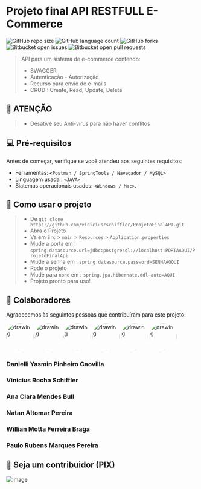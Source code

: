# Projeto final API RESTFULL E-Commerce

![GitHub repo size](https://img.shields.io/github/repo-size/viniciusrschiffler/ProjetoFinalAPI?style=for-the-badge)
![GitHub language count](https://img.shields.io/github/languages/count/viniciusrschiffler/ProjetoFinalAPI?style=for-the-badge)
![GitHub forks](https://img.shields.io/github/forks/viniciusrschiffler/ProjetoFinalAPI?style=for-the-badge)
![Bitbucket open issues](https://img.shields.io/bitbucket/issues/viniciusrschiffler/ProjetoFinalAPI?style=for-the-badge)
![Bitbucket open pull requests](https://img.shields.io/bitbucket/pr-raw/viniciusrschiffler/ProjetoFinalAPI?style=for-the-badge)

> API para um sistema de e-commerce contendo: 
> - SWAGGER
> - Autenticação - Autorização
> - Recurso para envio de e-mails
> - CRUD : Create, Read, Update, Delete

## 🚨 ATENÇÃO
> * Desative seu Anti-vírus para não haver conflitos



## 💻 Pré-requisitos
Antes de começar, verifique se você atendeu aos seguintes requisitos:
* Ferramentas: `<Postman / SpringTools / Navegador / MySQL>`
* Linguagem usada : `<JAVA>`
* Siatemas operacionais usados: `<Windows / Mac>`.

## 📃 Como usar o projeto
> -  De `git clone https://github.com/viniciusrschiffler/ProjetoFinalAPI.git`
> - Abra o Projeto
> - Va em `Src` > `main` > `Resources` > `Application.properties`
> - Mude a porta em : `spring.datasource.url=jdbc:postgresql://localhost:PORTAAQUI/ProjetoFinalApi`
> - Mude a senha em : `spring.datasource.password=SENHAAQQUI`
> - Rode o projeto
> - Mude para `none` em : `spring.jpa.hibernate.ddl-auto=AQUI`
> - Projeto pronto para uso!

## 🤝 Colaboradores

Agradecemos às seguintes pessoas que contribuíram para este projeto:

<img href="https://github.com/danicaovilla" rel="Danielli Yasmin Pinheiro Caovilla" src="https://avatars.githubusercontent.com/u/89459609?v=4" alt="drawing" style="width:72px; border-radius: 50%"/>

<img href="https://github.com/viniciusrschiffler" rel="Vinicius Rocha Schiffler" src="https://avatars.githubusercontent.com/u/61471521?v=4" alt="drawing" style="width:72px; border-radius: 50%"/>

<img href="https://github.com/anaclarabull" rel="Ana Clara Mendes Bull" src="https://avatars.githubusercontent.com/u/89466535?v=4" alt="drawing" style="width:72px; border-radius: 50%"/>

<img href="https://github.com/Natanalpe" rel="Natan Altomar Pereira" src="https://avatars.githubusercontent.com/u/89466514?v=4" alt="drawing" style="width:72px; border-radius: 50%"/>

<img href="https://github.com/WillianMotta" rel="Willian Motta Ferreira Braga" src="https://avatars.githubusercontent.com/u/73251848?v=4" alt="drawing" style="width:72px; border-radius: 50%"/>

<img href="https://github.com/Paulo-BFR" rel="Paulo Rubens Marques Pereira" src="https://avatars.githubusercontent.com/u/89466530?v=4" alt="drawing" style="width:72px; border-radius: 50%"/>

### Danielli Yasmin Pinheiro Caovilla
### Vinicius Rocha Schiffler
### Ana Clara Mendes Bull
### Natan Altomar Pereira
### Willian Motta Ferreira Braga
### Paulo Rubens Marques Pereira


## 💖 Seja um contribuidor (PIX)

![image](https://cdn.discordapp.com/attachments/896444478146109491/912101000842719242/pix.png)



